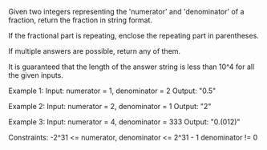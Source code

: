 Given two integers representing the 'numerator' and 'denominator' of a fraction, return the fraction in string format.

If the fractional part is repeating, enclose the repeating part in parentheses.

If multiple answers are possible, return any of them.

It is guaranteed that the length of the answer string is less than 10^4 for all the given inputs.

Example 1:
    Input: numerator = 1, denominator = 2
    Output: "0.5"

Example 2:
    Input: numerator = 2, denominator = 1
    Output: "2"

Example 3:
    Input: numerator = 4, denominator = 333
    Output: "0.(012)"

Constraints:
    -2^31 <= numerator, denominator <= 2^31 - 1
    denominator != 0


